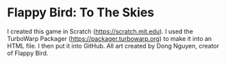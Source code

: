 # Flappy Bird: To The Skies

I created this game in Scratch (https://scratch.mit.edu).
I used the TurboWarp Packager (https://packager.turbowarp.org) to make it into an HTML file.
I then put it into GitHub.
All art created by Dong Nguyen, creator of Flappy Bird.
